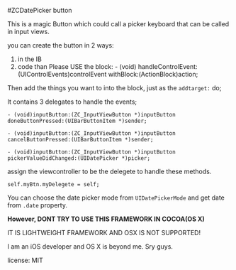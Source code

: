 #ZCDatePicker button

This is a magic Button which could call a picker keyboard that can be called in input views.

you can create the button in 2 ways:

1. in the IB
2. code
than Please USE the block:
		- (void) handleControlEvent:(UIControlEvents)controlEvent withBlock:(ActionBlock)action; 

Then add the things you want to into the block, just as the `addtarget:` do;

It contains 3 delegates to handle the events;

	- (void)inputButton:(ZC_InputViewButton *)inputButton doneButtonPressed:(UIBarButtonItem *)sender;

	- (void)inputButton:(ZC_InputViewButton *)inputButton cancelButtonPressed:(UIBarButtonItem *)sender;

	- (void)inputButton:(ZC_InputViewButton *)inputButton pickerValueDidChanged:(UIDatePicker *)picker;

assign the viewcontroller to be the delegete to handle these methods.

	self.myBtn.myDelegete = self;

You can choose the date picker mode from `UIDatePickerMode` and get date from `.date` property.


**However, DONT TRY TO USE THIS FRAMEWORK IN COCOA(OS X)**

IT IS LIGHTWEIGHT FRAMEWORK AND OSX IS NOT SUPPORTED!

I am an iOS developer and OS X is beyond me. Sry guys.


license: MIT 

